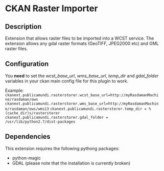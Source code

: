 # CKAN Raster Importer

## Description

Extension that allows raster files to be imported into a WCST service.
The extension allows any gdal raster formats (GeoTIFF, JPEG2000 etc) and GML raster files.

## Configuration

You **need** to set the *wcst_base_url*, *wms_base_url*, *temp_dir* and *gdal_folder* variables in your ckan main config file for this plugin to work. 

Example:
`ckanext.publicamundi.rasterstorer.wcst_base_url=http://myRasdamanMachine/rasdaman/ows`
`ckanext.publicamundi.rasterstorer.wms_base_url=http://myRasdamanMachine/rasdaman/ows/wms13`
`ckanext.publicamundi.rasterstorer.temp_dir = %(cache_dir)s/rasterstorer`
`ckanext.publicamundi.rasterstorer.gdal_folder = /usr/lib/python2.7/dist-packages`



## Dependencies

This extension requires the following pythong packages:

*	python-magic
*	GDAL (please note that the installation is currently broken)

